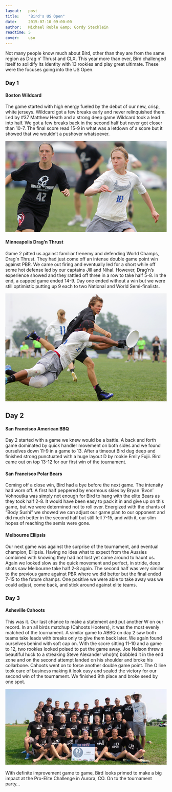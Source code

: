 ```yaml
---
layout:   post
title:    "Bird's US Open"
date:     2015-07-10 09:00:00
author:   Michael Ruble &amp; Gordy Stecklein
readtime: 5
cover:    uso
---
```


Not many people know much about Bird, other than they are from the same region as Drag n’ Thrust and CLX. This year more than ever, Bird challenged itself to solidify its identity with 13 rookies and play great ultimate. These were the focuses going into the US Open. 

<!--more-->

<h3>Day 1</h3>
<h4>Boston Wildcard</h4>

The game started with high energy fueled by the debut of our new, crisp, white jerseys. Wildcard got a few breaks early and never relinquished them. Led by #37 Matthew Heath and a strong deep game Wildcard took a lead into half. We got a few breaks back in the second half but never got closer than 10-7. The final score read 15-9 in what was a letdown of a score but it showed that we wouldn’t a pushover whatsoever.

![Katie Game Face](/assets/images/us-open-katie.jpg)

<h4>Minneapolis Drag’n Thrust</h4>

Game 2 pitted us against familiar frenemy and defending World Champs, Drag’n Thrust. They had just come off an intense double game point win against PBR. We came out firing and eventually led for a short while off some hot defense led by our captains Jill and Nihal. However, Drag’n’s experience showed and they rattled off three in a row to take half 5-8. In the end, a capped game ended 14-9. Day one ended without a win but we were still optimistic putting up 9 each to two National and World Semi-finalists.

![Nihal Block](/assets/images/us-open-nihal.jpg)

<h2>Day 2</h3>
<h4>San Francisco American BBQ</h4>

Day 2 started with a game we knew would be a battle. A back and forth game dominated by quick handler movement on both sides and we found ourselves down 11-9 in a game to 13. After a timeout Bird dug deep and finished strong punctuated with a huge layout D by rookie Emily Fujii. Bird came out on top 13-12 for our first win of the tournament.

<h4>San Francisco Polar Bears</h4>

Coming off a close win, Bird had a bye before the next game. The intensity had worn off. A first half peppered by enormous skies by Bryan ‘Bvon’ Vohnoutka was simply not enough for Bird to hang with the elite Bears as they took half 2-8. It would have been easy to pack it in and give up on this game, but we were determined not to roll over. Energized with the chants of “Body Sushi” we showed we can adjust our game plan to our opponent and did much better in the second half but still fell 7-15, and with it, our slim hopes of reaching the semis were gone.

<h4>Melbourne Ellipsis </h4>

Our next game was against the surprise of the tournament, and eventual champion, Ellipsis. Having no idea what to expect from the Aussies combined with knowing they had not lost yet came around to haunt us. Again we looked slow as the quick movement and perfect, in stride, deep shots saw Melbourne take half 2-8 again. The second half was very similar to the previous game against PBR where we did better but the final ended 7-15 to the future champs. One positive we were able to take away was we could adjust, come back, and stick around against elite teams.

<h3>Day 3</h3>
<h4>Asheville Cahoots</h4>
This was it. Our last chance to make a statement and put another W on our record. In an all birds matchup (Cahoots Hooters), it was the most evenly matched of the tournament. A similar game to ABBQ on day 2 saw both teams take leads with breaks only to give them back later. We again found ourselves behind with soft cap on. With the score sitting 11-10 and a game to 12, two rookies looked poised to put the game away. Joe Nelson threw a beautiful huck to a streaking Steve Alexander who(m) bobbled it in the end zone and on the second attempt landed on his shoulder and broke his collarbone. Cahoots went on to force another double game point. The O line took care of business making it look easy and sealed the victory for our second win of the tournament. We finished 9th place and broke seed by one spot.

![Team Photo](/assets/images/team-us-open-2015.jpg) 

With definite improvement game to game, Bird looks primed to make a big impact at the Pro-Elite Challenge in Aurora, CO.  On to the tournament party…